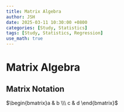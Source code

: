```yaml
---
title: Matrix Algebra
author: JSH
date: 2025-03-11 10:30:00 +0800
categories: [Study, Statistics]
tags: [Study, Statistics, Regression]
use_math: true
---
```


# Matrix Algebra

## Matrix Notation
$\begin{bmatrix}a & b \\\ c & d \end{bmatrix}$
